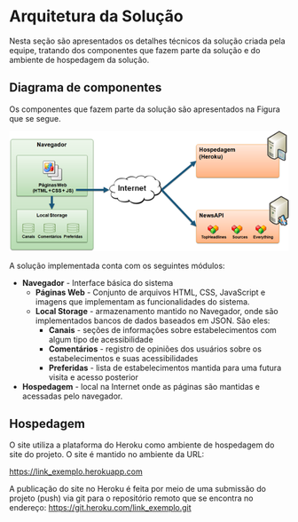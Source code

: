 # Arquitetura da Solução

Nesta seção são apresentados os detalhes técnicos da solução criada pela equipe, tratando dos componentes que fazem parte da solução e do ambiente de hospedagem da solução.

## Diagrama de componentes

Os componentes que fazem parte da solução são apresentados na Figura que se segue.

![Diagrama de Componentes](img/componentes.png)

A solução implementada conta com os seguintes módulos:
- **Navegador** - Interface básica do sistema  
  - **Páginas Web** - Conjunto de arquivos HTML, CSS, JavaScript e imagens que implementam as funcionalidades do sistema.
   - **Local Storage** - armazenamento mantido no Navegador, onde são implementados bancos de dados baseados em JSON. São eles: 
     - **Canais** - seções de informações sobre estabelecimentos com algum tipo de acessibilidade  
     - **Comentários** - registro de opiniões dos usuários sobre os estabelecimentos e suas acessibilidades
     - **Preferidas** - lista de estabelecimentos mantida para uma futura visita e acesso posterior
 - **Hospedagem** - local na Internet onde as páginas são mantidas e acessadas pelo navegador. 

## Hospedagem

O site utiliza a plataforma do Heroku como ambiente de hospedagem do site do projeto. O site é mantido no ambiente da URL: 

https://link_exemplo.herokuapp.com 

A publicação do site no Heroku é feita por meio de uma submissão do projeto (push) via git para o repositório remoto que se encontra no endereço: 
https://git.heroku.com/link_exemplo.git
